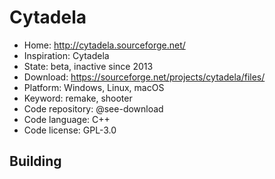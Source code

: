 # Cytadela

- Home: http://cytadela.sourceforge.net/
- Inspiration: Cytadela
- State: beta, inactive since 2013
- Download: https://sourceforge.net/projects/cytadela/files/
- Platform: Windows, Linux, macOS
- Keyword: remake, shooter
- Code repository: @see-download
- Code language: C++
- Code license: GPL-3.0

## Building
